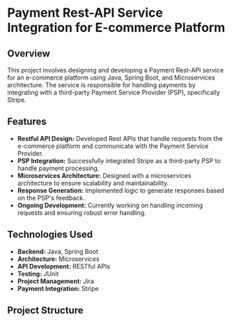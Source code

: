 # Payment Rest-API Service Integration for E-commerce Platform

## Overview

This project involves designing and developing a Payment Rest-API service for an e-commerce platform using Java, Spring Boot, and Microservices architecture. The service is responsible for handling payments by integrating with a third-party Payment Service Provider (PSP), specifically Stripe.

## Features

- **Restful API Design:** Developed Rest APIs that handle requests from the e-commerce platform and communicate with the Payment Service Provider.
- **PSP Integration:** Successfully integrated Stripe as a third-party PSP to handle payment processing.
- **Microservices Architecture:** Designed with a microservices architecture to ensure scalability and maintainability.
- **Response Generation:** Implemented logic to generate responses based on the PSP's feedback.
- **Ongoing Development:** Currently working on handling incoming requests and ensuring robust error handling.

## Technologies Used

- **Backend:** Java, Spring Boot
- **Architecture:** Microservices
- **API Development:** RESTful APIs
- **Testing:** JUnit
- **Project Management:** Jira
- **Payment Integration:** Stripe

## Project Structure


